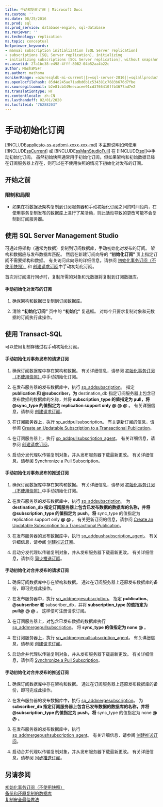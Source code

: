 ```yaml
---
title: 手动初始化订阅 | Microsoft Docs
ms.custom: ''
ms.date: 08/25/2016
ms.prod: sql
ms.prod_service: database-engine, sql-database
ms.reviewer: ''
ms.technology: replication
ms.topic: conceptual
helpviewer_keywords:
- manual subscription initialization [SQL Server replication]
- subscriptions [SQL Server replication], initializing
- initializing subscriptions [SQL Server replication], without snapshots
ms.assetid: 27a1bc38-e498-4fff-8082-04b52aa4b22c
author: MashaMSFT
ms.author: mathoma
monikerRange: =azuresqldb-mi-current||>=sql-server-2016||=sqlallproducts-allversions
ms.openlocfilehash: 85d4d245ae71adbd6b1c534381c7683b676d7fbe
ms.sourcegitcommit: b2e81cb349eecacee91cd3766410ffb3677ad7e2
ms.translationtype: HT
ms.contentlocale: zh-CN
ms.lasthandoff: 02/01/2020
ms.locfileid: "76288203"
---
```

# <a name="initialize-a-subscription-manually"></a>手动初始化订阅
[!INCLUDE[appliesto-ss-asdbmi-xxxx-xxx-md](../../includes/appliesto-ss-asdbmi-xxxx-xxx-md.md)]
  本主题说明如何使用 [!INCLUDE[ssCurrent](../../includes/sscurrent-md.md)] 或 [!INCLUDE[ssManStudioFull](../../includes/ssmanstudiofull-md.md)] 在 [!INCLUDE[tsql](../../includes/tsql-md.md)]中手动初始化订阅。 虽然初始快照通常用于初始化订阅，但如果架构和初始数据已经在订阅服务器上存在，则可以在不使用快照的情况下初始化对发布的订阅。  
  

##  <a name="BeforeYouBegin"></a> 开始之前  
  
###  <a name="Restrictions"></a> 限制和局限  
  
-   如果在将数据及架构复制到订阅服务器和手动初始化订阅之间的时间段内，在使用事务复制发布的数据库上进行了某活动，则此活动导致的更改可能不会复制到订阅服务器。  
  
##  <a name="SSMSProcedure"></a> 使用 SQL Server Management Studio  
 可通过将架构（通常为数据）复制到订阅数据库，手动初始化对发布的订阅。 架构和数据应与发布数据库匹配。 然后在新建订阅向导的 **“初始化订阅”** 页上指定订阅不需要架构和数据。 有关访问此向导的详细信息，请参阅 [初始化事务订阅（不使用快照）](../../relational-databases/replication/initialize-a-transactional-subscription-without-a-snapshot.md) 和 [创建请求订阅](../../relational-databases/replication/create-a-pull-subscription.md)中手动初始化订阅。  
  
 首次对订阅进行同步时，复制所需的对象和元数据将复制到订阅数据库。  
  
#### <a name="to-initialize-a-subscription-to-a-publication-manually"></a>手动初始化对发布的订阅  
  
1.  确保架构和数据已复制到订阅数据库。  
  
2.  清除 **“初始化订阅”** 页中的 **“初始化”** 复选框。 对每个只要求复制对象和元数据的订阅执行此操作。  

##  <a name="TsqlProcedure"></a> 使用 Transact-SQL  
 可以使用复制存储过程手动初始化订阅。  
  
#### <a name="to-manually-initialize-a-pull-subscription-to-a-transactional-publication"></a>手动初始化对事务发布的请求订阅  
  
1.  确保订阅数据库中存在架构和数据。 有关详细信息，请参阅 [初始化事务订阅（不使用快照）](../../relational-databases/replication/initialize-a-transactional-subscription-without-a-snapshot.md)中手动初始化订阅。  
  
2.  在发布服务器的发布数据库中，执行 [sp_addsubscription](../../relational-databases/system-stored-procedures/sp-addsubscription-transact-sql.md)。 指定 **publication 和 \@subscriber，为** destination_db 指定订阅服务器上包含已发布数据的数据库的名称，并将 **subscription_type 的值指定为 pull，将 \@sync_type 的值指定为 replication support only** **\@**  **\@**  **\@** 。 有关详细信息，请参阅 [创建请求订阅](../../relational-databases/replication/create-a-pull-subscription.md)。  
  
3.  在订阅服务器上，执行 [sp_addpullsubscription](../../relational-databases/system-stored-procedures/sp-addpullsubscription-transact-sql.md)。 有关更新订阅的信息，请参阅 [Create an Updatable Subscription to a Transactional Publication](https://technet.microsoft.com/library/ms152769(v=sql.130).aspx)。  
  
4.  在订阅服务器上，执行 [sp_addpullsubscription_agent](../../relational-databases/system-stored-procedures/sp-addpullsubscription-agent-transact-sql.md)。 有关详细信息，请参阅 [创建请求订阅](../../relational-databases/replication/create-a-pull-subscription.md)。  
  
5.  启动分发代理以传输复制对象，并从发布服务器下载最新更改。 有关详细信息，请参阅 [Synchronize a Pull Subscription](../../relational-databases/replication/synchronize-a-pull-subscription.md)。  
  
#### <a name="to-manually-initialize-a-push-subscription-to-a-transactional-publication"></a>手动初始化对事务发布的推送订阅  
  
1.  确保订阅数据库中存在架构和数据。 有关详细信息，请参阅 [初始化事务订阅（不使用快照）](../../relational-databases/replication/initialize-a-transactional-subscription-without-a-snapshot.md)中手动初始化订阅。  
  
2.  在发布服务器的发布数据库中，执行 [sp_addsubscription](../../relational-databases/system-stored-procedures/sp-addsubscription-transact-sql.md)。 为 **destination_db 指定订阅服务器上包含已发布数据的数据库的名称，并将 \@subscription_type 的值指定为 push，将** sync_type 的值指定为 replication support only  **\@**  **\@** 。 有关更新订阅的信息，请参阅 [Create an Updatable Subscription to a Transactional Publication](https://technet.microsoft.com/library/ms152769(v=sql.130).aspx)。  
  
3.  在发布服务器的发布数据库中，执行 [sp_addpushsubscription_agent](../../relational-databases/system-stored-procedures/sp-addpullsubscription-agent-transact-sql.md)。 有关详细信息，请参阅 [创建推送订阅](../../relational-databases/replication/create-a-push-subscription.md)。  
  
4.  启动分发代理以传输复制对象，并从发布服务器下载最新更改。 有关详细信息，请参阅 [同步推送订阅](../../relational-databases/replication/synchronize-a-push-subscription.md)。  
  
#### <a name="to-manually-initialize-a-pull-subscription-to-a-merge-publication"></a>手动初始化对合并发布的请求订阅  
  
1.  确保订阅数据库中存在架构和数据。 通过在订阅服务器上还原发布数据库的备份，即可完成此操作。  
  
2.  在发布服务器中，执行 [sp_addmergesubscription](../../relational-databases/system-stored-procedures/sp-addmergesubscription-transact-sql.md)。 指定 **publication、\@subscriber 和** subscriber_db，并将 **subscription_type 的值指定为 pull\@** **\@**  **\@** 。 这样便可注册请求订阅。  
  
3.  在订阅服务器上，对包含已发布数据的数据库执行 [sp_addmergepullsubscription](../../relational-databases/system-stored-procedures/sp-addmergepullsubscription-transact-sql.md)。 将 **sync_type 的值指定为 none** **\@** 。  
  
4.  在订阅服务器上，执行 [sp_addmergepullsubscription_agent](../../relational-databases/system-stored-procedures/sp-addmergepullsubscription-agent-transact-sql.md)。 有关详细信息，请参阅 [创建请求订阅](../../relational-databases/replication/create-a-pull-subscription.md)。  
  
5.  启动合并代理以传输复制对象，并从发布服务器下载最新更改。 有关详细信息，请参阅 [Synchronize a Pull Subscription](../../relational-databases/replication/synchronize-a-pull-subscription.md)。  
  
#### <a name="to-manually-initialize-a-push-subscription-to-a-merge-publication"></a>手动初始化对合并发布的推送订阅  
  
1.  确保订阅数据库中存在架构和数据。 通过在订阅服务器上还原发布数据库的备份，即可完成此操作。  
  
2.  在发布服务器的发布数据库中，执行 [sp_addmergesubscription](../../relational-databases/system-stored-procedures/sp-addmergesubscription-transact-sql.md)。 为 **subscriber_db 指定订阅服务器上包含已发布数据的数据库的名称，并将 \@subscription_type 的值指定为 push，将** sync_type 的值指定为 none  **\@**  **\@** 。  
  
3.  在发布服务器的发布数据库中，执行 [sp_addmergepushsubscription_agent](../../relational-databases/system-stored-procedures/sp-addmergepushsubscription-agent-transact-sql.md)。 有关详细信息，请参阅 [创建推送订阅](../../relational-databases/replication/create-a-push-subscription.md)。  
  
4.  启动合并代理以传输复制对象，并从发布服务器下载最新更改。 有关详细信息，请参阅 [同步推送订阅](../../relational-databases/replication/synchronize-a-push-subscription.md)。  
  
## <a name="see-also"></a>另请参阅  
 [初始化事务订阅（不使用快照）](../../relational-databases/replication/initialize-a-transactional-subscription-without-a-snapshot.md)   
 [备份和还原复制的数据库](../../relational-databases/replication/administration/back-up-and-restore-replicated-databases.md)   
 [复制安全最佳做法](../../relational-databases/replication/security/replication-security-best-practices.md)  
  
  
